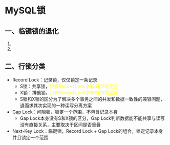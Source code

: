 # MySQL锁

## 一、临键锁的退化
1. 
2. 



## 二、行锁分类
- Record Lock：记录锁，仅仅锁定一条记录
  - S锁：共享锁，<font color='yellow'>只有Record Lock才有S和X的区分</font>
  - X锁：排他锁，<font color='yellow'>只有Record Lock才有S和X的区分</font>
  - S锁和X锁的区分为了解决多个事务之间的并发和数据一致性的兼容问题，退而求其次实现的一种读写分离方案
- Gap Lock：间隙锁，锁定一个范围，不包含记录本身
  - Gap Lock本身没有S和X锁的区分，Gap Lock判断数据能不能共享与读写没有直接关系，主要取决于区间是否重叠
- Next-Key Lock：临键锁，Record Lock + Gap Lock的组合，锁定记录本身并且锁定一个范围


